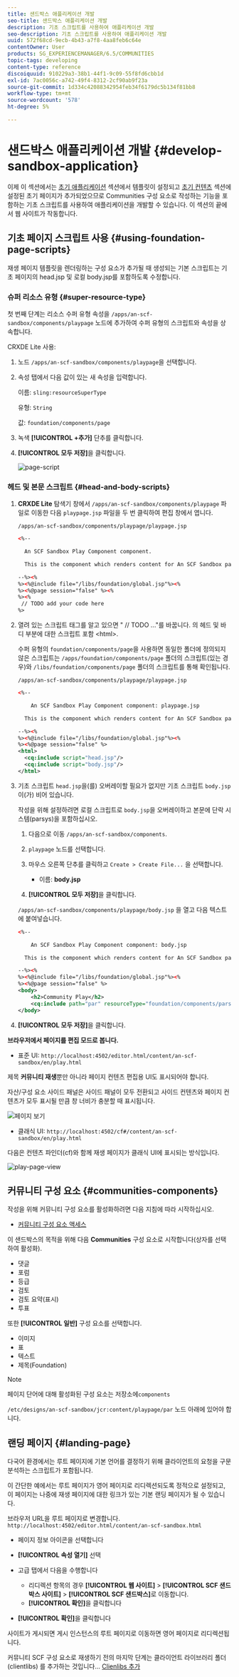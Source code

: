 ```yaml
---
title: 샌드박스 애플리케이션 개발
seo-title: 샌드박스 애플리케이션 개발
description: 기초 스크립트를 사용하여 애플리케이션 개발
seo-description: 기초 스크립트를 사용하여 애플리케이션 개발
uuid: 572f68cd-9ecb-4b43-a7f8-4aa8feb6c64e
contentOwner: User
products: SG_EXPERIENCEMANAGER/6.5/COMMUNITIES
topic-tags: developing
content-type: reference
discoiquuid: 910229a3-38b1-44f1-9c09-55f8fd6cbb1d
exl-id: 7ac0056c-a742-49f4-8312-2cf90ab9f23a
source-git-commit: 1d334c42088342954feb34f6179dc5b134f81bb8
workflow-type: tm+mt
source-wordcount: '578'
ht-degree: 5%

---
```


# 샌드박스 애플리케이션 개발  {#develop-sandbox-application}

이제 이 섹션에서는 [초기 애플리케이션](initial-app.md) 섹션에서 템플릿이 설정되고 [초기 컨텐츠](initial-content.md) 섹션에 설정된 초기 페이지가 추가되었으므로 Communities 구성 요소로 작성하는 기능을 포함하는 기초 스크립트를 사용하여 애플리케이션을 개발할 수 있습니다. 이 섹션의 끝에서 웹 사이트가 작동합니다.

## 기초 페이지 스크립트 사용 {#using-foundation-page-scripts}

재생 페이지 템플릿을 렌더링하는 구성 요소가 추가될 때 생성되는 기본 스크립트는 기초 페이지의 head.jsp 및 로컬 body.jsp를 포함하도록 수정합니다.

### 슈퍼 리소스 유형 {#super-resource-type}

첫 번째 단계는 리소스 수퍼 유형 속성을 `/apps/an-scf-sandbox/components/playpage` 노드에 추가하여 수퍼 유형의 스크립트와 속성을 상속합니다.

CRXDE Lite 사용:

1. 노드 `/apps/an-scf-sandbox/components/playpage`을 선택합니다.
1. 속성 탭에서 다음 값이 있는 새 속성을 입력합니다.

   이름: `sling:resourceSuperType`

   유형: `String`

   값: `foundation/components/page`

1. 녹색 **[!UICONTROL +추가]** 단추를 클릭합니다.
1. **[!UICONTROL 모두 저장]**&#x200B;을 클릭합니다.

   ![page-script](assets/page-script.png)

### 헤드 및 본문 스크립트 {#head-and-body-scripts}

1. **CRXDE Lite** 탐색기 창에서 `/apps/an-scf-sandbox/components/playpage` 파일로 이동한 다음 `playpage.jsp` 파일을 두 번 클릭하여 편집 창에서 엽니다.

   `/apps/an-scf-sandbox/components/playpage/playpage.jsp`

   ```xml
   <%--
   
     An SCF Sandbox Play Component component.
   
     This is the component which renders content for An SCF Sandbox page.
   
   --%><%
   %><%@include file="/libs/foundation/global.jsp"%><%
   %><%@page session="false" %><%
   %><%
    // TODO add your code here
   %>
   ```

1. 열려 있는 스크립트 태그를 알고 있으면 &quot; // TODO ...&quot;를 바꿉니다. 의 헤드 및 바디 부분에 대한 스크립트 포함 &lt;html>.

   수퍼 유형의 `foundation/components/page`을 사용하면 동일한 폴더에 정의되지 않은 스크립트는 `/apps/foundation/components/page` 폴더의 스크립트(있는 경우)와 `/libs/foundation/components/page` 폴더의 스크립트를 통해 확인됩니다.

   `/apps/an-scf-sandbox/components/playpage/playpage.jsp`

   ```xml
   <%--
   
       An SCF Sandbox Play Component component: playpage.jsp
   
     This is the component which renders content for An SCF Sandbox page.
   
   --%><%
   %><%@include file="/libs/foundation/global.jsp"%><%
   %><%@page session="false" %>
   <html>
     <cq:include script="head.jsp"/>
     <cq:include script="body.jsp"/>
   </html>
   ```

1. 기초 스크립트 `head.jsp`을(를) 오버레이할 필요가 없지만 기초 스크립트 `body.jsp`이(가) 비어 있습니다.

   작성을 위해 설정하려면 로컬 스크립트로 `body.jsp`을 오버레이하고 본문에 단락 시스템(parsys)을 포함하십시오.

   1. 다음으로 이동 `/apps/an-scf-sandbox/components`.
   1. `playpage` 노드를 선택합니다.
   1. 마우스 오른쪽 단추를 클릭하고 `Create > Create File...` 을 선택합니다.

      * 이름: **body.jsp**
   1. **[!UICONTROL 모두 저장]**&#x200B;을 클릭합니다.

   `/apps/an-scf-sandbox/components/playpage/body.jsp` 을 열고 다음 텍스트에 붙여넣습니다.

   ```xml
   <%--
   
       An SCF Sandbox Play Component component: body.jsp
   
     This is the component which renders content for An SCF Sandbox page.
   
   --%><%
   %><%@include file="/libs/foundation/global.jsp"%><%
   %><%@page session="false" %>
   <body>
       <h2>Community Play</h2>
       <cq:include path="par" resourceType="foundation/components/parsys" />
   </body>
   ```

1. **[!UICONTROL 모두 저장]**&#x200B;을 클릭합니다.

**브라우저에서 페이지를 편집 모드로 봅니다.**

* 표준 UI: `http://localhost:4502/editor.html/content/an-scf-sandbox/en/play.html`

제목 **커뮤니티 재생**&#x200B;뿐만 아니라 페이지 컨텐츠 편집용 UI도 표시되어야 합니다.

자산/구성 요소 사이드 패널은 사이드 패널이 모두 전환되고 사이드 컨텐츠와 페이지 컨텐츠가 모두 표시될 만큼 창 너비가 충분할 때 표시됩니다.

![페이지 보기](assets/view-page.png)

* 클래식 UI: `http://localhost:4502/cf#/content/an-scf-sandbox/en/play.html`

다음은 컨텐츠 파인더(cf)와 함께 재생 페이지가 클래식 UI에 표시되는 방식입니다.

![play-page-view](assets/play-page-view.png)

## 커뮤니티 구성 요소 {#communities-components}

작성을 위해 커뮤니티 구성 요소를 활성화하려면 다음 지침에 따라 시작하십시오.

* [커뮤니티 구성 요소 액세스](basics.md#accessing-communities-components)

이 샌드박스의 목적을 위해 다음 **Communities** 구성 요소로 시작합니다(상자를 선택하여 활성화).

* 댓글
* 포럼
* 등급
* 검토
* 검토 요약(표시)
* 투표

또한 **[!UICONTROL 일반]** 구성 요소를 선택합니다.

* 이미지
* 표
* 텍스트
* 제목(Foundation)

>[!NOTE]
>
>페이지 단어에 대해 활성화된 구성 요소는 저장소에`components`
>
>`/etc/designs/an-scf-sandbox/jcr:content/playpage/par` 노드 아래에 있어야 합니다.

## 랜딩 페이지 {#landing-page}

다국어 환경에서는 루트 페이지에 기본 언어를 결정하기 위해 클라이언트의 요청을 구문 분석하는 스크립트가 포함됩니다.

이 간단한 예에서는 루트 페이지가 영어 페이지로 리디렉션되도록 정적으로 설정되고, 이 페이지는 나중에 재생 페이지에 대한 링크가 있는 기본 랜딩 페이지가 될 수 있습니다.

브라우저 URL을 루트 페이지로 변경합니다. `http://localhost:4502/editor.html/content/an-scf-sandbox.html`

* 페이지 정보 아이콘을 선택합니다
* **[!UICONTROL 속성 열기]** 선택
* 고급 탭에서 다음을 수행합니다

   * 리디렉션 항목의 경우 **[!UICONTROL 웹 사이트]** > **[!UICONTROL SCF 샌드박스 사이트]** > **[!UICONTROL SCF 샌드박스]**&#x200B;로 이동합니다.
   * **[!UICONTROL 확인]**&#x200B;을 클릭합니다

* **[!UICONTROL 확인]**&#x200B;을 클릭합니다

사이트가 게시되면 게시 인스턴스의 루트 페이지로 이동하면 영어 페이지로 리디렉션됩니다.

커뮤니티 SCF 구성 요소로 재생하기 전의 마지막 단계는 클라이언트 라이브러리 폴더(clientlibs) 를 추가하는 것입니다... [Clienlibs 추가](add-clientlibs.md)
